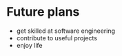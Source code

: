 # Future plans

* get skilled at software engineering
* contribute to useful projects
* enjoy life

